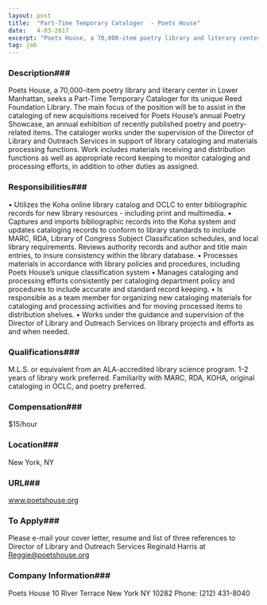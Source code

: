 ```yaml
---
layout: post
title:  "Part-Time Temporary Cataloger  - Poets House"
date:   4-03-2017
excerpt: "Poets House, a 70,000-item poetry library and literary center in Lower Manhattan, seeks a Part-Time Temporary Cataloger for its unique Reed Foundation Library. The main focus of the position will be to assist in the cataloging of new acquisitions received for Poets House’s annual Poetry Showcase, an annual exhibition of..."
tag: job
---
```


### Description###

Poets House, a 70,000-item poetry library and literary center in Lower Manhattan, seeks a Part-Time Temporary Cataloger for its unique Reed Foundation Library. The main focus of the position will be to assist in the cataloging of new acquisitions received for Poets House’s annual Poetry Showcase, an annual exhibition of recently published poetry and poetry-related items. The cataloger works under the supervision of the Director of Library and Outreach Services in support of library cataloging and materials processing functions. Work includes materials receiving and distribution functions as well as appropriate record keeping to monitor cataloging and processing efforts, in addition to other duties as assigned.


### Responsibilities###

•	Utilizes the Koha online library catalog and OCLC to enter bibliographic records for new library resources - including print and multimedia.
•	Captures and imports bibliographic records into the Koha system and updates cataloging records to conform to library standards to include MARC, RDA, Library of Congress Subject Classification schedules, and local library requirements. Reviews authority records and author and title main entries, to insure consistency within the library database.
•	Processes materials in accordance with library policies and procedures, including Poets House’s unique classification system
•	Manages cataloging and processing efforts consistently per cataloging department policy and procedures to include accurate and standard record keeping.
•	Is responsible as a team member for organizing new cataloging materials for cataloging and processing activities and for moving processed items to distribution shelves.
•	Works under the guidance and supervision of the Director of Library and Outreach Services on library projects and efforts as and when needed. 



### Qualifications###

M.L.S. or equivalent from an ALA-accredited library science program. 
1-2 years of library work preferred. Familiarity with MARC, RDA, KOHA, original cataloging in OCLC, and poetry preferred.


### Compensation###

$15/hour


### Location###

New York, NY


### URL###

www.poetshouse.org

### To Apply###

Please e-mail your cover letter, resume and list of three references to Director of Library and Outreach Services Reginald Harris at Reggie@poetshouse.org


### Company Information###

Poets House
10 River Terrace
New York NY 10282
Phone: (212) 431-8040




